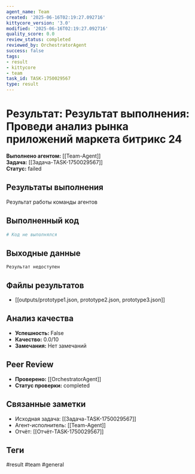 ```yaml
---
agent_name: Team
created: '2025-06-16T02:19:27.092716'
kittycore_version: '3.0'
modified: '2025-06-16T02:19:27.092716'
quality_score: 0.0
review_status: completed
reviewed_by: OrchestratorAgent
success: false
tags:
- result
- kittycore
- team
task_id: TASK-1750029567
type: result
---
```


# Результат: Результат выполнения: Проведи анализ рынка приложений маркета битрикс 24

**Выполнено агентом:** [[Team-Agent]]  
**Задача:** [[Задача-TASK-1750029567]]  
**Статус:** failed

## Результаты выполнения

Результат работы команды агентов

## Выполненный код
```python
# Код не выполнялся
```

## Выходные данные
```
Результат недоступен
```

## Файлы результатов
- [[outputs/prototype1.json, prototype2.json, prototype3.json]]

## Анализ качества
- **Успешность:** False
- **Качество:** 0.0/10
- **Замечания:** Нет замечаний

## Peer Review
- **Проверено:** [[OrchestratorAgent]]
- **Статус проверки:** completed

## Связанные заметки
- Исходная задача: [[Задача-TASK-1750029567]]
- Агент-исполнитель: [[Team-Agent]]
- Отчёт: [[Отчёт-TASK-1750029567]]

## Теги
#result #team #general
